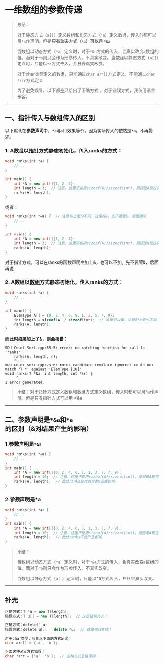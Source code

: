 # 一维数组的参数传递

> 总结：
>
> 对于静态方式（`a[]`）定义数组和动态方式（`*a`）定义数组，传入时都可以用`*a`作声明。但是**只有动态方式（`*a`）可以用 `*&a`**
>
> 当数组以动态方式（`*a`）定义时，对于`*&a`方式的传入，会真实改变`a`数组的值。而对于`*a`则只会作为形参传入，不真实改变。当数组以静态方式（`a[]`）定义时，只能以`*a`方式传入，并且**会**真实改变。
>
> 对于char类型定义的数组，只能通过`char arr[]`方式定义，不能通过`char *arr`方式定义
>
> 为了避免误导，以下都是只给出了正确方式 。对于错误方式，我仅用语言形容。

---

## 一、指针传入与数组传入的区别

以下默认在**参数声明**中，`*a`与`a[]`效果等价，因为实际传入的依然是`*a`。不再赘述。

### 1. A数组以<u>指针</u>方式静态初始化，传入ranks的方式：

```c++
void ranks(int *a) {
	// ..
}

int main() {
	int *A = new int[]{1, 2, 3};
    int length = 3;  // 注意，这里不能用sizeof(A)/sizeof(int)，原因是A现在只是一个头指针。
    ranks(A, length);
}
```

或者：

```c++
void ranks(int *&a) {  // 注意与上面的不同，这里有&。先不要管&，后面再说
	// ..
}

int main() {
	int *A = new int[]{1, 2, 3};
    int length = 3;  // 注意，这里不能用sizeof(A)/sizeof(int)，原因是A现在只是一个头指针。
    ranks(A, length);
}
```

对于指针方式，可以在ranks的函数声明中加上&，也可以不加。先不要管&，后面再说

### 2. A数组以<u>数组</u>方式静态初始化，传入ranks的方式：

```c++
void ranks(int *a) {
    // ..
}

int main() {
	ElemType A[] = {0, 2, 4, 6, 8, 1, 3, 5, 7, 9};
    int length = sizeof(A) / sizeof(int);  // 这里可以用。注意和上面的区别
    ranks(A, length);
}
```

**而此时如果加上了&，则会报错：**

```
SDU_Count_Sort.cpp:55:5: error: no matching function for call to 'ranks'
    ranks(A, length, r);
    ^~~~~
SDU_Count_Sort.cpp:23:6: note: candidate template ignored: could not match 'T *' against 'ElemType [10]'
void ranks(T *&a, int length, int *&r) {
     ^
1 error generated.
```

> 小结：对于指针方式定义数组和数组方式定义数组，传入时都可以用*a作声明。但是只有指针方式可以用 *&a

---

## 二、参数声明是`*&a`和`*a`的区别（&对结果产生的影响）

### 1.参数声明是`*&a`

```c++
void ranks(int *&a) {
    // ..
}
int main() {
	int *A = new int[]{0, 2, 4, 6, 8, 1, 3, 5, 7, 9};
    int length = 10;  // 注意，这里不能用sizeof(A)/sizeof(int)，原因是A现在只是一个头指针。
    ranks(A, length);  // 此处ranks会对真实的a造成影响
}
```

### 2.参数声明是*a

```c++
void ranks(int *a) {
    // ..
}
int main() {
	int *A = new int[]{0, 2, 4, 6, 8, 1, 3, 5, 7, 9};
    int length = 10;  // 注意，这里不能用sizeof(A)/sizeof(int)，原因是A现在只是一个头指针。
    ranks(A, length);  // 此处ranks不会产生影响
}
```

> 小结：
>
> 当数组以动态方式（`*a`）定义时，对于`*&a`方式的传入，会真实改变`a`数组的值。而对于`*a`则只会作为形参传入，不真实改变。
>
> 当数组以静态方式（`a[]`）定义时，只能以*a方式传入，并且会真实改变。

---

## 补充

```c++
正确方式：T *u = new T[length];
错误方式：T u[] = new T[length];  // 这是错误方式！

正确方式：delete[] u;
错误方式：delete u[];   delete *u;  // 这是错误方式！
```



```c++
对于char类型，只能以下面的方式定义：
char arr[] = {'a', 'b'};

下面这种定义方式错误：
char *arr = {'a', 'b'};  // 这种方式是错误的
```

